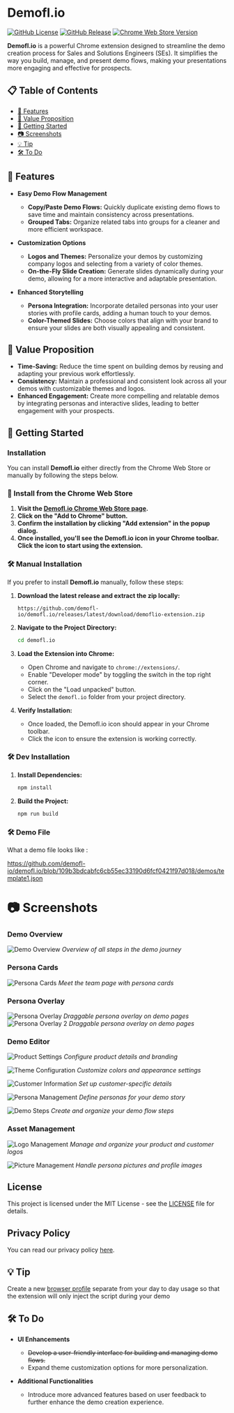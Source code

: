 # Demofl.io

[![GitHub License](https://img.shields.io/github/license/demofl-io/demofl.io)](https://github.com/demofl-io/demofl.io?tab=MIT-1-ov-file)
[![GitHub Release](https://img.shields.io/github/v/release/demofl-io/demofl.io)](https://github.com/demofl-io/demofl.io/releases)
[![Chrome Web Store Version](https://img.shields.io/chrome-web-store/v/abobjbfojjkoonmfffjppmkobmbcebdj)](https://chromewebstore.google.com/detail/demoflio/abobjbfojjkoonmfffjppmkobmbcebdj?authuser=1&hl=en&pli=1)




**Demofl.io** is a powerful Chrome extension designed to streamline the demo creation process for Sales and Solutions Engineers (SEs). It simplifies the way you build, manage, and present demo flows, making your presentations more engaging and effective for prospects.

## 📋 Table of Contents

- [📌 Features](#-features)
- [🎯 Value Proposition](#-value-proposition)
- [🚀 Getting Started](#-getting-started)
- [📷 Screenshots](#-screenshots)
- [💡 Tip](#-tip)
- [🛠️ To Do](#%EF%B8%8F-to-do)

## 📌 Features

- **Easy Demo Flow Management**
  - **Copy/Paste Demo Flows:** Quickly duplicate existing demo flows to save time and maintain consistency across presentations.
  - **Grouped Tabs:** Organize related tabs into groups for a cleaner and more efficient workspace.

- **Customization Options**
  - **Logos and Themes:** Personalize your demos by customizing company logos and selecting from a variety of color themes.
  - **On-the-Fly Slide Creation:** Generate slides dynamically during your demo, allowing for a more interactive and adaptable presentation.

- **Enhanced Storytelling**
  - **Persona Integration:** Incorporate detailed personas into your user stories with profile cards, adding a human touch to your demos.
  - **Color-Themed Slides:** Choose colors that align with your brand to ensure your slides are both visually appealing and consistent.

## 🎯 Value Proposition

- **Time-Saving:** Reduce the time spent on building demos by reusing and adapting your previous work effortlessly.
- **Consistency:** Maintain a professional and consistent look across all your demos with customizable themes and logos.
- **Enhanced Engagement:** Create more compelling and relatable demos by integrating personas and interactive slides, leading to better engagement with your prospects.

## 🚀 Getting Started


### Installation

You can install **Demofl.io** either directly from the Chrome Web Store or manually by following the steps below.

### 🛒 Install from the Chrome Web Store

1. **Visit the [Demofl.io Chrome Web Store page](https://chromewebstore.google.com/detail/demoflio/abobjbfojjkoonmfffjppmkobmbcebdj?authuser=1&hl=en&pli=1).**
2. **Click on the "Add to Chrome" button.**
3. **Confirm the installation by clicking "Add extension" in the popup dialog.**
4. **Once installed, you'll see the Demofl.io icon in your Chrome toolbar. Click the icon to start using the extension.**


### 🛠️ Manual Installation

If you prefer to install **Demofl.io** manually, follow these steps:

1. **Download the latest release and extract the zip locally:**
    ```
    https://github.com/demofl-io/demofl.io/releases/latest/download/demoflio-extension.zip
    ```
2. **Navigate to the Project Directory:**
    ```bash
    cd demofl.io
    ```
3. **Load the Extension into Chrome:**
    - Open Chrome and navigate to `chrome://extensions/`.
    - Enable "Developer mode" by toggling the switch in the top right corner.
    - Click on the "Load unpacked" button.
    - Select the `demofl.io` folder from your project directory.



4. **Verify Installation:**
    - Once loaded, the Demofl.io icon should appear in your Chrome toolbar.
    - Click the icon to ensure the extension is working correctly.

### 🛠️ Dev Installation

1. **Install Dependencies:**
    ```bash
    npm install
    ```
2. **Build the Project:**
    ```bash
    npm run build
    ```

### 🛠️ Demo File

What a demo file looks like :

https://github.com/demofl-io/demofl.io/blob/109b3bdcabfc6cb55ec33190d6fcf0421f97d018/demos/template1.json

# 📷 Screenshots

### Demo Overview
![Demo Overview](screenshots/1-journey.png)
*Overview of all steps in the demo journey*

### Persona Cards
![Persona Cards](screenshots/2-team.png)
*Meet the team page with persona cards*

### Persona Overlay
![Persona Overlay](screenshots/3-overlay1.png)
*Draggable persona overlay on demo pages*
![Persona Overlay 2](screenshots/4-overlay2.png)
*Draggable persona overlay on demo pages*

### Demo Editor
![Product Settings](screenshots/5-edit-product.png)
*Configure product details and branding*

![Theme Configuration](screenshots/6-edit-theme.png)
*Customize colors and appearance settings*

![Customer Information](screenshots/7-edit-customer.png)
*Set up customer-specific details*

![Persona Management](screenshots/8-edit-personas.png)
*Define personas for your demo story*

![Demo Steps](screenshots/9-edit-steps.png)
*Create and organize your demo flow steps*

### Asset Management
![Logo Management](screenshots/10-manage-logos.png)
*Manage and organize your product and customer logos*

![Picture Management](screenshots/11-manage-pictures.png)
*Handle persona pictures and profile images*

## License
This project is licensed under the MIT License - see the [LICENSE](LICENSE) file for details.

## Privacy Policy
You can read our privacy policy [here](./PRIVACY_POLICY.md).

## 💡 Tip
Create a new [browser profile](https://support.google.com/chrome/answer/2364824?hl=en&co=GENIE.Platform=Desktop) separate from your day to day usage so that the extension will only inject the script during your demo

## 🛠️ To Do

- **UI Enhancements**
  - ~~Develop a user-friendly interface for building and managing demo flows.~~
  - Expand theme customization options for more personalization.

- **Additional Functionalities**
  - Introduce more advanced features based on user feedback to further enhance the demo creation experience.

